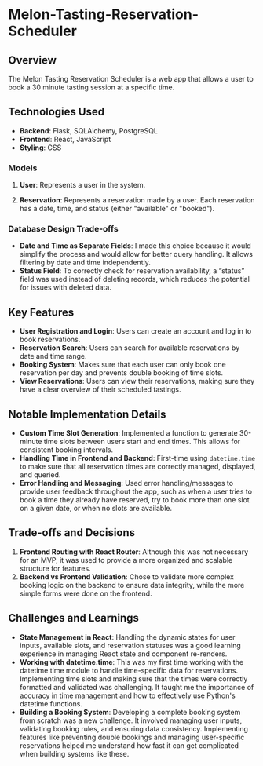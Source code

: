 # Melon-Tasting-Reservation-Scheduler

## Overview
The Melon Tasting Reservation Scheduler is a web app that allows a user to book a 30 minute tasting session at a specific time. 

## Technologies Used
- **Backend**: Flask, SQLAlchemy, PostgreSQL
- **Frontend**: React, JavaScript
- **Styling**: CSS

### Models

1. **User**: Represents a user in the system.

2. **Reservation**: Represents a reservation made by a user. Each reservation has a date, time, and status (either "available" or "booked").

### Database Design Trade-offs

- **Date and Time as Separate Fields**: I made this choice because it would simplify the process and would allow for better query handling. It allows filtering by date and time independently.
- **Status Field**: To correctly check for reservation availability, a “status” field was used instead of deleting records, which reduces the potential for issues with deleted data. 
 
## Key Features

- **User Registration and Login**: Users can create an account and log in to book reservations.
- **Reservation Search**: Users can search for available reservations by date and time range.
- **Booking System**: Makes sure that each user can only book one reservation per day and prevents double booking of time slots.
- **View Reservations**: Users can view their reservations, making sure they have a clear overview of their scheduled tastings.

## Notable Implementation Details

- **Custom Time Slot Generation**: Implemented a function to generate 30-minute time slots between users start and end times. This allows for consistent booking intervals.
- **Handling Time in Frontend and Backend**: First-time using `datetime.time` to make sure that all reservation times are correctly managed, displayed, and queried.
- **Error Handling and Messaging**: Used error handling/messages to provide user feedback throughout the app, such as when a user tries to book a time they already have reserved, try to book more than one slot on a given date, or when no slots are available.

## Trade-offs and Decisions

1. **Frontend Routing with React Router**: Although this was not necessary for an MVP, it was used to provide a more organized and scalable structure for features.
2. **Backend vs Frontend Validation**: Chose to validate more complex booking logic on the backend to ensure data integrity, while the more simple forms were done on the frontend.

## Challenges and Learnings

- **State Management in React**: Handling the dynamic states for user inputs, available slots, and reservation statuses was a good learning experience in managing React state and component re-renders.
- **Working with datetime.time**: This was my first time working with the datetime.time module to handle time-specific data for reservations. Implementing time slots and making sure that the times were correctly formatted and validated was challenging. It taught me the importance of accuracy in time management and how to effectively use Python's datetime functions.
- **Building a Booking System**: Developing a complete booking system from scratch was a new challenge. It involved managing user inputs, validating booking rules, and ensuring data consistency. Implementing features like preventing double bookings and managing user-specific reservations helped me understand how fast it can get complicated when building systems like these.

